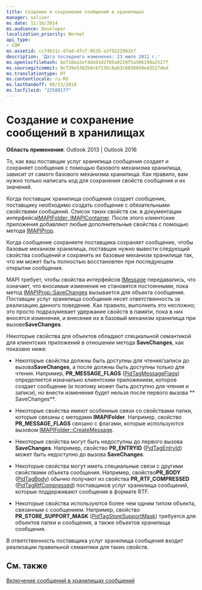 ```yaml
---
title: Создание и сохранение сообщений в хранилищах
manager: soliver
ms.date: 11/16/2014
ms.audience: Developer
localization_priority: Normal
api_type:
- COM
ms.assetid: cc74b31c-d7ed-4fcf-9535-a2f9222901b7
description: 'Дата последнего изменения: 23 июля 2011 г.'
ms.openlocfilehash: be718ea3ef4da91d2f85a0229f5a506198a2527f
ms.sourcegitcommit: 0cf39e5382b8c6f236c8a63c6036849ed3527ded
ms.translationtype: HT
ms.contentlocale: ru-RU
ms.lasthandoff: 08/23/2018
ms.locfileid: "22589177"
---
```

# <a name="creating-and-storing-messages-in-message-stores"></a>Создание и сохранение сообщений в хранилищах

  
  
**Область применения**: Outlook 2013 | Outlook 2016 
  
То, как ваш поставщик услуг хранилища сообщения создает и сохраняет сообщения с помощью базового механизма хранилища, зависит от самого базового механизма хранилища. Как правило, вам нужно только написать код для сохранения свойств сообщения и их значений.
  
Когда поставщик хранилища сообщения создает сообщение, поставщику необходимо создать сообщение с обязательными свойствами сообщений. Список таких свойств см. в документации интерфейса[IMAPIFolder: IMAPIContainer](imapifolderimapicontainer.md). После этого клиентские приложения добавляют любые дополнительные свойства с помощью метода [IMAPIProp](imapipropiunknown.md). 
  
Когда сообщение сохраняете поставщика сохраняет сообщение, чтобы базовые механизм хранилища, поставщик нужно вывести следующий свойства сообщений и сохранить их базовые механизм хранилище так, что им может быть полностью восстановлен при последующем открытии сообщения.
  
MAPI требует, чтобы свойства интерфейсов [IMessage](imessageimapiprop.md) передавались, что означает, что вносимые изменения не становятся постоянными, пока метод [IMAPIProp::SaveChanges](imapiprop-savechanges.md) вызывается для объекта сообщения. Поставщик услуг хранилища сообщения несет ответственность за реализацию данного поведение. Как правило, выполнить это несложно; это просто подразумевает удержание свойств в памяти, пока в них вносятся изменения, и внесение их в базовый механизм хранилища при вызове**SaveChanges**. 
  
Некоторые свойства для объектов обладают специальной семантикой для клиентских приложений в отношении метода **SaveChanges**, как показано ниже: 
  
- Некоторые свойства должны быть доступны для чтения/записи до вызова**SaveChanges**, а после должны быть доступны только для чтения. Например, **PR_MESSAGE_FLAGS** ([PidTagMessageFlags](pidtagmessageflags-canonical-property.md)) определяется изначально клиентским приложением, которое создает сообщение (и поэтому может быть доступно для чтения и записи), но внести изменения будет нельзя после первого вызова ** SaveChanges**.
    
- Некоторые свойства имеют особенные связи со свойствами папки, которые связаны с методами **IMAPIFolder**. Например, свойство **PR_MESSAGE_FLAGS** связано с флагами, которые используются вызовом [IMAPIFolder::CreateMessage](imapifolder-createmessage.md). 
    
- Некоторые свойства могут быть недоступны до первого вызова **SaveChanges**. Например, свойство **PR_ENTRYID** ([PidTagEntryId](pidtagentryid-canonical-property.md)) может быть недоступно до вызова **SaveChanges**. 
    
- Некоторые свойства могут иметь специальные связи с другими свойствами объекта сообщения. Например, свойство**PR_BODY** ([PidTagBody](pidtagbody-canonical-property.md)) обычно получают из свойства **PR_RTF_COMPRESSED** ([PidTagRtfCompressed](pidtagrtfcompressed-canonical-property.md)) поставщиков услуг хранилища сообщений, которые поддерживают сообщения в формате RTF.
    
- Некоторые свойства используются более чем одним типом объекта, связанным с сообщением. Например, свойство **PR_STORE_SUPPORT_MASK** ([PidTagStoreSupportMask](pidtagstoresupportmask-canonical-property.md)) требуется для объектов папки и сообщения, а также объектов хранилища сообщения.
    
В ответственность поставщика услуг хранилища сообщения входит реализации правильной семантики для таких свойств.
  
## <a name="see-also"></a>См. также



[Включение сообщений в хранилищах сообщений](implementing-messages-in-message-stores.md)

